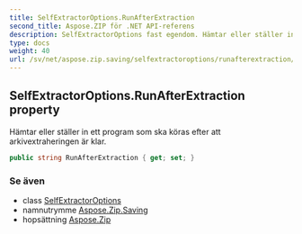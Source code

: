 ```yaml
---
title: SelfExtractorOptions.RunAfterExtraction
second_title: Aspose.ZIP för .NET API-referens
description: SelfExtractorOptions fast egendom. Hämtar eller ställer in ett program som ska köras efter att arkivextraheringen är klar.
type: docs
weight: 40
url: /sv/net/aspose.zip.saving/selfextractoroptions/runafterextraction/
---
```

## SelfExtractorOptions.RunAfterExtraction property

Hämtar eller ställer in ett program som ska köras efter att arkivextraheringen är klar.

```csharp
public string RunAfterExtraction { get; set; }
```

### Se även

* class [SelfExtractorOptions](../)
* namnutrymme [Aspose.Zip.Saving](../../selfextractoroptions/)
* hopsättning [Aspose.Zip](../../../)


